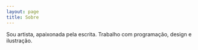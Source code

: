 ```yaml
---
layout: page
title: Sobre
---
```


Sou artista, apaixonada pela escrita. Trabalho com programação, design e ilustração.
